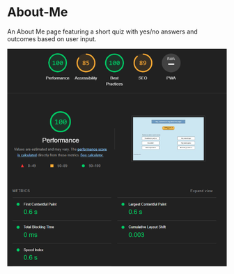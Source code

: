 # About-Me
An About Me page featuring a short quiz with yes/no answers and outcomes based on user input.

![Lighthouse Report](./images/Lighthouse%20Screenshot.png)